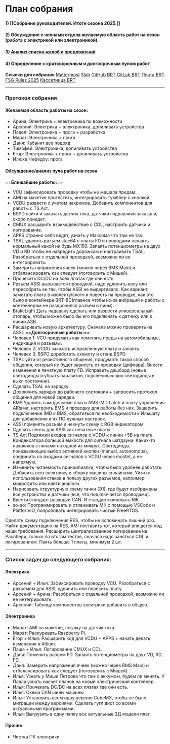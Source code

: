 # **План собрания**
#### 1) [[Собрание руководителей. Итоги сезона 2025.]]
#### 2) Обсуждение с членами отдела желаемую область работ на сезон (работа с электрикой или электроникой)
#### 3) [Анализ списка жалоб и предложений](https://docs.google.com/document/d/192k-eh4ycEvaSOi1dbft_Bd3X_RlsN6Fvinlz7oA9tA/edit?tab=t.0)
#### 4) Определение с краткосрочным и долгосрочным пулом работ

**Ссылки для собрания**
[Mattermost](https://mattermost.brtdriverless.ru/bauman-racing-team/channels/electricselectronics)
[Slab](https://baumanracing.slab.com/topics/electrics-electronics-i0eltnck)
[GitHub BRT](https://github.com/Bauman-Racing-Team)
[GitLab BRT](https://gitlab.baumanracing.ru/)
[Почта BRT](https://mailcow.baumanracing.ru/)
[FSG Rules 2025](https://www.formulastudent.de/fileadmin/user_upload/all/2025/rules/FS-Rules_2025_v1.1.pdf)
[Кассетница BRT](https://docs.google.com/spreadsheets/d/1RZnlW9RBIU21rf4Cv0MzugvKZQGCR37mwsmROb0Wno4/edit?gid=0#gid=0)

---
### **Протокол собрания**
#### Желаемая область работы на сезон:
- Арина: Электрика + электроника по возможности
- Арсений:  Электрика + электроника, допиливать устройства
- Павел: Электроника + прога + разработка
- Марат: Электроника + прога
- Даня: Кабанит все подряд
- Тимофей: Электроника, допиливать устройства
- Егор: Электроника + прога + допиливать устройства
- Илюха Нефедоу: прога

#### Обсуждение/анализ пула работ на сезон
==**Ближайшие работы:**==
- VCU зафиксировать проводку чтобы не мешала предам.
- AMI на макетке протестить, интегрировать тумблер с кнопкой.
- VCDU развести с учетом нахрюков. Добавить компонентов для работы с TS Act.
- BSPD найти и заказать датчик тока, датчики гидравлики заказали, скоро приедет.
- CMUX расшарить взаимодействие с CDL, настроить датчики и логирование.
- APPS странно себя ведет, узнать у Максима что там не так.
- TSAL удалить разъем stac64 с платы FD и проводами напаять нормальный какой ни будь MX150. Запаять потенциометры на двух VD и RD чтобы не навредить дорожкам и настраивать TSAL. Разобраться с отдельной проводкой, возможно ли ее интегрировать.
- Замерить напряжения ячеек (можно через BMS Main) и отбалансировать как следует (поговорить с Мишей).
- Прочекать DC/DC на всех платах где они есть.
- Разъем ASSI вырывается проводкой, надо удлинить косу или пересобрать ее так, чтобы ASSI не выдергивало. Как вариант, замотать плату в изоленту/скотч и повесть на проводке, как это было в контейнере BRT-8D(главное чтобы из-за вибраций и работы с контейнером не раздрочился разъем и пины).
- BrakeLight Дать падавану сделать или развести универсальный стопарь, чтобы можно было бы его подключать к датчику или к линии ASB.
- Расшаривать новую архитектуру. Сначала можно проверить на ASSI.
==**Долгосрочные работы:**==
- Человек 1: VCU придумать как поменять преды на автомобильные, индикация и разъемы.
- Человек 2: VCDU заказать исправленную плату и запаять
- Человек 3: BSPD доработать схемоту и стенд BSPD
- TSAL уйти от резистивного общения, придумать такой способ общения, который не будет зависеть от проводки (дифпара). Внести изменения в печатную плату FD. Исправить дэшборд (новые светодиоды и убрать паразитов, подсвечивающих светодиоды в выкл состоянии). 
- Сделать TSAL на зарядку.
- Дохрючить зарядку до рабочего состояния + запросить протокол общения для новой зарядки.
- BMS Удалить самодельные платы AMS IMD Latch и плату управления AIRами, настроить BMS и проводку для работы без них. Зашарить подключение IMD к BMS, обратиться по необходимости к Ильшату для добавления в их ПО нужных настроек.
-  ASSI поменять разъем и чекнуть схему с RGB индикатором.
-  Сделать ленты для ASSI как печатные платы
-  TS Act Подтяжки входов сигналов с VCDU к линии +5В на плате. Конденсатора большой ёмкости для сигнала шатдауна. Каких-то нахрюков с пинами на одной из микрух. Светодиоды, показывающие выбор активной кнопки (manual, autonomous), соединить со входами сигналов с VCDU через mosfet, а не напрямую.
- Изменить читаемость принципиалки, чтобы было удобнее работать. Добавить всю электрику в сборку машины сплайнами. Уйти от использования стаков в пользу других разъемов, например микрофиты или найти аналоги.
- Нарисовать структурную схему тачки (Э1), где будут изображены все устройства и датчики (все, что подключается проводами).
- Ввести стандарт разводки CAN. И стандартизировать МК.
- so-so: Программировать и отлаживать МК c помощью VSCode и PlatformIO, попробовать интегрировать чистый FreeRTOS.

Сделать схему подключения RES, чтобы не вспоминать лишний раз. Найти документацию на RES.
AMI поставить тот, который впишется под наши требования.
Расширить централизованное логирование на Распбери, только по итогам тестов, сначала надо заняться CDL и логированием.
Паять больше 1 платы, минимум 2 шт.

---
### **Список задач до следующего собрания:**
#### Электрика
- Арсений + Илья: Зафиксировать проводку VCU. Разобраться с разъемом для ASSI, удлинить или повесить плату.
- Арсений + Арина: Разобраться с отдельной проводкой, возможно ли ее интегрировать.
- Арсений: Таблицу компонентов электрики добавить в общую.
#### Электроника
- Марат: AMI на макетке, ссылку на датчик тока.
- Марат: Раскуривать Raspberry Pi.
- Егор + Илья: Расшарить код для VCDU + APPS + начать делать изменения в Altium.
- Паша + Илья: Логирование CMUX и CDL.
- Даня: Поменять разъем FD. Запаять потенциометры на двух VD, RD, FD.
- Даня: Замерить напряжения ячеек (можно через BMS Main) и отбалансировать как следует (поговорить с Мишей).
- Илья: Узнать у Миши Петрова что там с аккумом, будем ли менять. У Павла узнать насчет планов на новый электрический контейнер.
- Илья: Прочекать DC/DC на всех платах где они есть.
- Илья: Схема CAN шины машины
- Илья: Установить всем одну версию CubeMX, чтобы не было миграции между версиями. Сделать гугл дист со всеми актуальными программами.
- Илья: Выгрузить в одну папку все актуальные 3Д модели плат.
#### Прочие
- Чистка ПК электрики